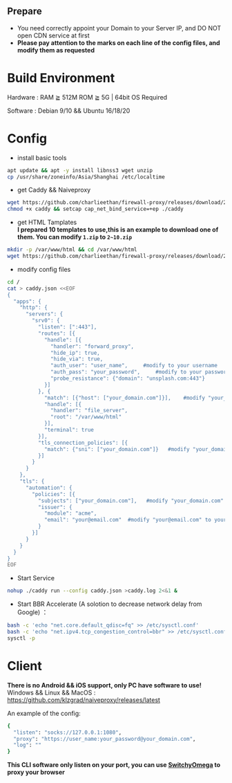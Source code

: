 ## Prepare 
- You need correctly appoint your Domain to your Server IP, and DO NOT open CDN service at first	   
- **Please pay attention to the marks on each line of the config files, and modify them as requested**    	
# Build Environment
Hardware : RAM ≧ 512M ROM ≧ 5G | 64bit OS Required			

Software : Debian 9/10 && Ubuntu 16/18/20	
# Config
- install basic tools 
```bash
apt update && apt -y install libnss3 wget unzip
cp /usr/share/zoneinfo/Asia/Shanghai /etc/localtime
```
- get Caddy && Naiveproxy	
```bash
wget https://github.com/charlieethan/firewall-proxy/releases/download/2.1.1/caddy
chmod +x caddy && setcap cap_net_bind_service=+ep ./caddy
```
- get HTML Tamplates	  
**I prepared 10 templates to use,this is an example to download one of them. You can modify `1.zip` to `2~10.zip`**		
```bash
mkdir -p /var/www/html && cd /var/www/html
wget https://github.com/charlieethan/firewall-proxy/releases/download/2.1.1-t/1.zip && unzip 1.zip 
```
- modify config files
```bash
cd /
cat > caddy.json <<EOF
{
  "apps": {
    "http": {
      "servers": {
        "srv0": {
          "listen": [":443"],
          "routes": [{
            "handle": [{
              "handler": "forward_proxy",
              "hide_ip": true,
              "hide_via": true,
              "auth_user": "user_name",     #modify to your username
              "auth_pass": "your_password",     #modify to your password
              "probe_resistance": {"domain": "unsplash.com:443"}
            }]
          }, {
            "match": [{"host": ["your_domain.com"]}],    #modify "your_domain.com" to your domain
            "handle": [{
              "handler": "file_server",
              "root": "/var/www/html"
            }],
            "terminal": true
          }],
          "tls_connection_policies": [{
            "match": {"sni": ["your_domain.com"]}   #modify "your_domain.com" to your domain
          }]
        }
      }
    },
    "tls": {
      "automation": {
        "policies": [{
          "subjects": ["your_domain.com"],   #modify "your_domain.com" to your domain
          "issuer": {
            "module": "acme",
            "email": "your@email.com"  #modify "your@email.com" to your email address
          }
        }]
      }
    }
  }
}
EOF
```
- Start Service  
```bash
nohup ./caddy run --config caddy.json >caddy.log 2<&1 &
```
- Start BBR Accelerate (A solotion to decrease network delay from Google) ：
```bash
bash -c 'echo "net.core.default_qdisc=fq" >> /etc/sysctl.conf'
bash -c 'echo "net.ipv4.tcp_congestion_control=bbr" >> /etc/sysctl.conf'
sysctl -p
```
# Client
**There is no Android && iOS support, only PC have software to use!**		  
Windows && Linux && MacOS : https://github.com/klzgrad/naiveproxy/releases/latest		

An example of the config:	
```bash
{
  "listen": "socks://127.0.0.1:1080",
  "proxy": "https://user_name:your_password@your_domain.com",
  "log": ""
}
``` 

**This CLI software only listen on your port, you can use [SwitchyOmega](https://github.com/FelisCatus/SwitchyOmega) to proxy your browser**
